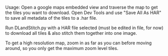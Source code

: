 Usage: Open a google maps embedded view and traverse the map to get the tiles you want to download.
Open Dev Tools and use "Save All As HAR" to save all metadata of the tiles to a .har file. 

Run DLandStitch.py with a HAR file selected (must be edited in file, for now) to download all tiles & also stitch them together into one image.

To get a high resolution map, zoom in as far as you can before moving around, so you only get the maximum zoom level tiles. 